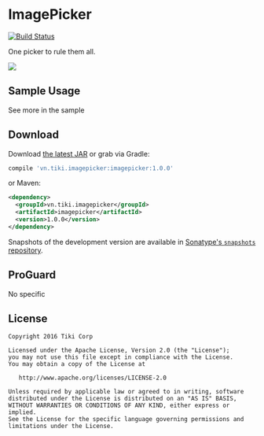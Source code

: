 # ImagePicker

[![Build Status](https://travis-ci.org/tikivn/ImagePicker.svg?branch=master)](https://travis-ci.org/tikivn/ImagePicker)

One picker to rule them all.

![](logo.png)

## Sample Usage
   
See more in the sample

## Download

Download [the latest JAR][1] or grab via Gradle:
```groovy
compile 'vn.tiki.imagepicker:imagepicker:1.0.0'
```
or Maven:
```xml
<dependency>
  <groupId>vn.tiki.imagepicker</groupId>
  <artifactId>imagepicker</artifactId>
  <version>1.0.0</version>
</dependency>
```

Snapshots of the development version are available in [Sonatype's `snapshots` repository][snap].



## ProGuard

No specific


## License

    Copyright 2016 Tiki Corp

    Licensed under the Apache License, Version 2.0 (the "License");
    you may not use this file except in compliance with the License.
    You may obtain a copy of the License at

       http://www.apache.org/licenses/LICENSE-2.0

    Unless required by applicable law or agreed to in writing, software
    distributed under the License is distributed on an "AS IS" BASIS,
    WITHOUT WARRANTIES OR CONDITIONS OF ANY KIND, either express or implied.
    See the License for the specific language governing permissions and
    limitations under the License.


 [1]: https://search.maven.org/remote_content?g=vn.tiki.imagepicker&a=imagepicker&v=LATEST
 [snap]: https://oss.sonatype.org/content/repositories/snapshots/
